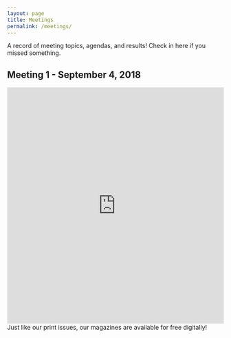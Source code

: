 ```yaml
---
layout: page
title: Meetings
permalink: /meetings/
---
```


A record of meeting topics, agendas, and results! Check in here if you missed something.

## Meeting 1 - September 4, 2018

<iframe src="https://docs.google.com/presentation/d/e/2PACX-1vSBjEVGDHX8cdEcvJ2MnSFLUUpxfuHgn3S1IFjEuPwtaUxdgu1QUmGdKmTV0o6LHYWRRn37qOV0_ytx/embed?start=false&loop=false&delayms=3000" frameborder="0" width="100%" height="550px" allowfullscreen="true" mozallowfullscreen="true" webkitallowfullscreen="true"></iframe>
Just like our print issues, our magazines are available for free digitally!
